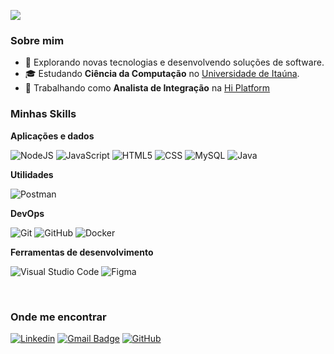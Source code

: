 ![](https://komarev.com/ghpvc/?username=pedrotonidandel&color=006bed)

<h3>Sobre mim</h3>

- 🤔 Explorando novas tecnologias e desenvolvendo soluções de software.
- 🎓 Estudando **Ciência da Computação** no <a href="https://site.uit.br">Universidade de Itaúna</a>.
- 💼 Trabalhando como **Analista de Integração** na <a href="https://www.hiplatform.com/">Hi Platform</a>

<h3>Minhas Skills</h3>

**Aplicações e dados**

![NodeJS](https://img.shields.io/badge/Node.js-333333?style=style=flat&logo=node.js)
![JavaScript](https://img.shields.io/badge/-JavaScript-333333?style=flat&logo=javascript)
![HTML5](https://img.shields.io/badge/-HTML5-333333?style=flat&logo=HTML5)
![CSS](https://img.shields.io/badge/-CSS-333333?style=flat&logo=CSS3&logoColor=1572B6)
![MySQL](https://img.shields.io/badge/-MySQL-333333?style=flat&logo=mysql)
![Java](https://img.shields.io/badge/-Java-333333?style=flat&logo=Java&logoColor=007396)

**Utilidades**

![Postman](https://img.shields.io/badge/-Postman-333333?style=flat&logo=postman)

**DevOps**

![Git](https://img.shields.io/badge/-Git-333333?style=flat&logo=git)
![GitHub](https://img.shields.io/badge/-GitHub-333333?style=flat&logo=github)
![Docker](https://img.shields.io/badge/-Docker-333333?style=flat&logo=docker)

**Ferramentas de desenvolvimento**

![Visual Studio Code](https://img.shields.io/badge/-Visual%20Studio%20Code-333333?style=flat&logo=visual-studio-code&logoColor=007ACC)
![Figma](https://img.shields.io/badge/-Figma-333333?style=flat&logo=figma&logoColor=007ACC)

<br/>

<h3>Onde me encontrar</h3>

[![Linkedin](https://img.shields.io/badge/-username-blue?style=flat-square&logo=Linkedin&logoColor=white&link=https://www.linkedin.com/in/pedrotonidandel/)](https://www.linkedin.com/in/pedrotonidandel/)
[![Gmail Badge](https://img.shields.io/badge/-seuemail@email.com-006bed?style=flat-square&logo=Gmail&logoColor=white&link=mailto:caampos99@gmail.com)](mailto:caampos99@gmail.com)
[![GitHub](https://img.shields.io/github/followers/iuricode?label=follow&style=social)](https://github.com/pedrotonidandel)
